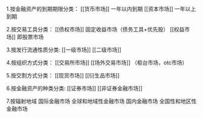1.按金融资产的到期期限分类：
[[货币市场]]   一年以内到期
[[资本市场]]   一年以上到期


2.按交易工具分类：
[[债权市场]]  固定收益市场（债务工具+优先股）
[[权益市场]]  即股票市场

3.按发行流通性质分类:
[[一级市场]]
[[二级市场]]

4.按组织方式分类：
[[交易所市场]]
[[场外交易市场]]  （柜台市场，otc市场）

5.按交割方式分类：
[[现货市场]]
[[衍生品市场]]

6.按金融资产的种类分类:
[[证券市场]]
[[非证券金融市场]]

7.按辐射地域
国际金融市场 全球和地域性金融市场
国内金融市场 全国性和地区性金融市场